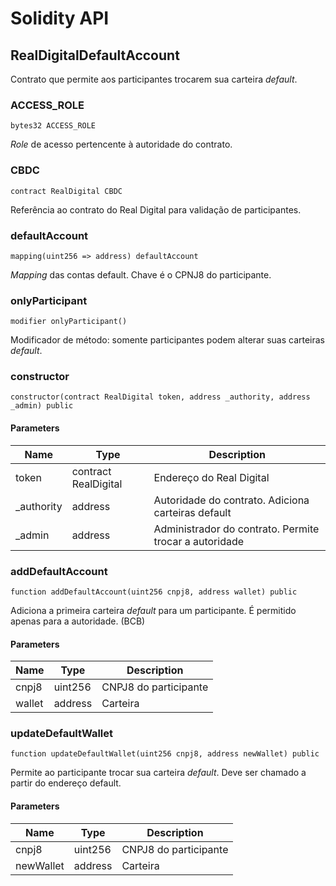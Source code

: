 # Solidity API

## RealDigitalDefaultAccount

Contrato que permite aos participantes trocarem sua carteira _default_.

### ACCESS_ROLE

```solidity
bytes32 ACCESS_ROLE
```

_Role_ de acesso pertencente à autoridade do contrato.


### CBDC

```solidity
contract RealDigital CBDC
```

Referência ao contrato do Real Digital para validação de participantes.


### defaultAccount

```solidity
mapping(uint256 => address) defaultAccount
```

_Mapping_ das contas default. Chave é o CPNJ8 do participante.


### onlyParticipant

```solidity
modifier onlyParticipant()
```

Modificador de método: somente participantes podem alterar suas carteiras _default_.


### constructor

```solidity
constructor(contract RealDigital token, address _authority, address _admin) public
```

#### Parameters

| Name | Type | Description |
| ---- | ---- | ----------- |
| token | contract RealDigital | Endereço do Real Digital |
| _authority | address | Autoridade do contrato. Adiciona carteiras default |
| _admin | address | Administrador do contrato. Permite trocar a autoridade |




### addDefaultAccount

```solidity
function addDefaultAccount(uint256 cnpj8, address wallet) public
```

Adiciona a primeira carteira _default_ para um participante. É permitido apenas para a autoridade. (BCB)

#### Parameters

| Name | Type | Description |
| ---- | ---- | ----------- |
| cnpj8 | uint256 | CNPJ8 do participante |
| wallet | address | Carteira |




### updateDefaultWallet

```solidity
function updateDefaultWallet(uint256 cnpj8, address newWallet) public
```

Permite ao participante trocar sua carteira _default_. Deve ser chamado a partir do endereço default.

#### Parameters

| Name | Type | Description |
| ---- | ---- | ----------- |
| cnpj8 | uint256 | CNPJ8 do participante |
| newWallet | address | Carteira |

